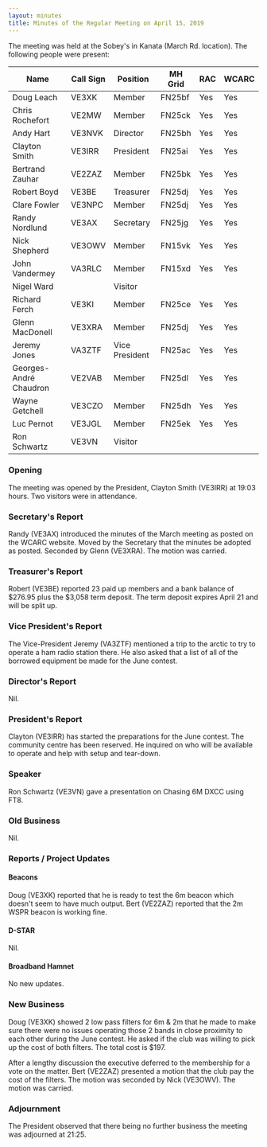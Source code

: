 ```yaml
---
layout: minutes
title: Minutes of the Regular Meeting on April 15, 2019
---
```


The meeting was held at the Sobey's in Kanata (March Rd. location).
The following people were present:

| Name                   | Call Sign  | Position         | MH Grid | RAC | WCARC |
|------------------------|------------|------------------|---------|-----|-------|
| Doug Leach             | VE3XK      | Member           | FN25bf  | Yes | Yes   |
| Chris Rochefort        | VE2MW      | Member           | FN25ck  | Yes | Yes   |
| Andy Hart              | VE3NVK     | Director         | FN25bh  | Yes | Yes   |
| Clayton Smith          | VE3IRR     | President        | FN25ai  | Yes | Yes   |
| Bertrand Zauhar        | VE2ZAZ     | Member           | FN25bk  | Yes | Yes   |
| Robert Boyd            | VE3BE      | Treasurer        | FN25dj  | Yes | Yes   |
| Clare Fowler           | VE3NPC     | Member           | FN25dj  | Yes | Yes   |
| Randy Nordlund         | VE3AX      | Secretary        | FN25jg  | Yes | Yes   |
| Nick Shepherd          | VE3OWV     | Member           | FN15vk  | Yes | Yes   |
| John Vandermey         | VA3RLC     | Member           | FN15xd  | Yes | Yes   |
| Nigel Ward             |            | Visitor          |         |     |       |
| Richard Ferch          | VE3KI      | Member           | FN25ce  | Yes | Yes   |
| Glenn MacDonell        | VE3XRA     | Member           | FN25dj  | Yes | Yes   |
| Jeremy Jones           | VA3ZTF     | Vice President   | FN25ac  | Yes | Yes   |
| Georges-André Chaudron | VE2VAB     | Member           | FN25dl  | Yes | Yes   |
| Wayne Getchell         | VE3CZO     | Member           | FN25dh  | Yes | Yes   |
| Luc Pernot             | VE3JGL     | Member           | FN25ek  | Yes | Yes   |
| Ron Schwartz           | VE3VN      | Visitor          |         |     |       |

### Opening

The meeting was opened by the President, Clayton Smith (VE3IRR) at 19:03 hours.
Two visitors were in attendance.

### Secretary's Report

Randy (VE3AX) introduced the minutes of the March meeting as posted on the WCARC website.
Moved by the Secretary that the minutes be adopted as posted.
Seconded by Glenn (VE3XRA). The motion was carried.

### Treasurer's Report

Robert (VE3BE) reported 23 paid up members and a bank balance of $276.95 plus the $3,058 term deposit.
The term deposit expires April 21 and will be split up.

### Vice President's Report

The Vice-President Jeremy (VA3ZTF) mentioned a trip to the arctic to try to operate a ham radio station there. He also asked that a list of all of the borrowed equipment be made for the June contest.

### Director's Report

Nil.

### President's Report

Clayton (VE3IRR) has started the preparations for the June contest.
The community centre has been reserved. He inquired on who will be available
to operate and help with setup and tear-down.

### Speaker

Ron Schwartz (VE3VN) gave a presentation on Chasing 6M DXCC using FT8.

### Old Business

Nil.

### Reports / Project Updates

#### Beacons

Doug (VE3XK) reported that he is ready to test the 6m beacon which doesn't seem to have much output.
Bert (VE2ZAZ) reported that the 2m WSPR beacon is working fine.

#### D-STAR

Nil.

#### Broadband Hamnet

No new updates.

### New Business

Doug (VE3XK) showed 2 low pass filters for 6m & 2m that he made to make sure
there were no issues operating those 2 bands in close proximity to each other
during the June contest. He asked if the club was willing to pick up the cost
of both filters. The total cost is $197.

After a lengthy discussion the executive deferred to the membership for a vote
on the matter. Bert (VE2ZAZ) presented a motion that the club pay the cost of
the filters. The motion was seconded by Nick (VE3OWV). The motion was carried.

### Adjournment

The President observed that there being no further business the meeting was
adjourned at 21:25.

